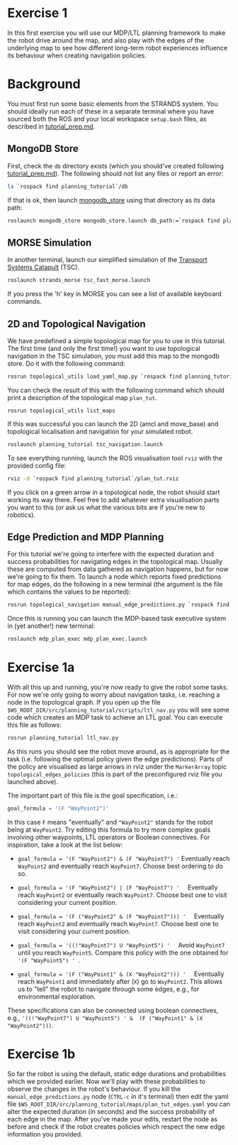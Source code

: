# Exercise 1

In this first exercise you will use our MDP/LTL planning framework to make the robot drive around the map, and also play with the edges of the underlying map to see how different long-term robot experiences influence its behaviour when creating navigation policies.


# Background

You must first run some basic elements from the STRANDS system. You should ideally run each of these in a separate terminal where you have sourced both the ROS and your local workspace `setup.bash` files, as described in [tutorial_prep.md](./tutorial_prep.md). 

## MongoDB Store

First, check the `db` directory exists (which you should've created following [tutorial_prep.md](./tutorial_prep.md)). The following should not list any files or report an error:

```bash 
ls `rospack find planning_tutorial`/db
```

If that is ok, then launch [mongodb_store](http://wiki.ros.org/mongodb_store) using that directory as its data path:

```bash
roslaunch mongodb_store mongodb_store.launch db_path:=`rospack find planning_tutorial`/db
```

## MORSE Simulation

In another terminal, launch our simplified simulation of the [Transport Systems Catapult](http://ts.catapult.org.uk) (TSC). 

```bash
roslaunch strands_morse tsc_fast_morse.launch 
```

If you press the 'h' key in MORSE you can see a list of available keyboard commands.

## 2D and Topological Navigation

We have predefined a simple topological map for you to use in this tutorial. The first time (and only the first time!) you want to use topological navigation in the TSC simulation, you must add this map to the mongodb store. Do it with the following command:

```bash
rosrun topological_utils load_yaml_map.py `rospack find planning_tutorial`/maps/plan_tut_top_map.yaml
```

You can check the result of this with the following command which should print a description of the topological map `plan_tut`.

```
rosrun topological_utils list_maps 
```

If this was successful you can launch the 2D (amcl and move_base) and topological localisation and navigation for your simulated robot.

```bash
roslaunch planning_tutorial tsc_navigation.launch
```

To see everything running, launch the ROS visualisation tool `rviz` with the provided config file:

```bash
rviz -d `rospack find planning_tutorial`/plan_tut.rviz
```

If you click on a green arrow in a topological node, the robot should start working its way there. Feel free to add whatever extra visualisation parts you want to this (or ask us what the various bits are if you're new to robotics).


## Edge Prediction and MDP Planning

For this tutorial we're going to interfere with the expected duration and success probabilities for navigating edges in the topological map. Usually these are computed from data gathered as navigation happens, but for now we're going to fix them. To launch a node which reports fixed predictions for map edges, do the following in a new terminal (the argument is the file which contains the values to be reported):

```bash
rosrun topological_navigation manual_edge_predictions.py `rospack find planning_tutorial`/maps/plan_tut_edges.yaml
```

Once this is running you can launch the MDP-based task executive system in (yet another!) new terminal:

```bash
roslaunch mdp_plan_exec mdp_plan_exec.launch
```


# Exercise 1a

With all this up and running, you're now ready to give the robot some tasks. For now we're only going to worry about navigation tasks, i.e. reaching a node in the topological graph. If you open up the file `$WS_ROOT_DIR/src/planning_tutorial/scripts/ltl_nav.py` you will see some code which creates an MDP task to achieve an LTL goal. You can execute this file as follows:

```bash
rosrun planning_tutorial ltl_nav.py
```

As this runs you should see the robot move around, as is appropriate for the task (i.e. following the optimal policy given the edge predictions). Parts of the policy are visualised as large arrows in rviz under the `MarkerArray` topic `topological_edges_policies` (this is part of the preconfigured rviz file you launched above). 

The important part of this file is the goal specification, i.e.:

```python
goal_formula = '(F "WayPoint2")'
```

In this case `F` means "eventually" and `"WayPoint2"` stands for the robot being at `WayPoint2`. Try editing this formula to try more complex goals involving other waypoints, LTL operators or Boolean connectives. For inspiration, take a look at the list below:

* ``` goal_formula = '(F "WayPoint2") & (F "WayPoint7") ' ```
  Eventually reach `WayPoint2` and eventually reach `WayPoint7`. Choose best ordering to do so.

* ```goal_formula = '(F "WayPoint2") | (F "WayPoint7") '  ```
  Eventually reach `WayPoint2` or eventually reach `WayPoint7`. Choose best  one to visit considering your current position.

* ```goal_formula = '(F ("WayPoint2" & (F "WayPoint7"))) '  ``` 
  Eventually reach `WayPoint2` and eventually reach `WayPoint7`. Choose best  one to visit considering your current position.

* ```goal_formula = '((!"WayPoint7") U "WayPoint5") '  ``` 
  Avoid `WayPoint7` until you reach `WayPoint5`. Compare this policy with  the one obtained for `` '(F "WayPoint5") '  ``.

* ```goal_formula = '(F ("WayPoint1" & (X "WayPoint2"))) '  ``` 
  Eventually reach `WayPoint1` and immediately after (`X`) go to `WayPoint2`. This allows us to "tell" the robot to navigate through some edges, e.g., for environmental exploration.

These specifications can also be connected using boolean connectives, e.g.,  ```'((!"WayPoint7") U "WayPoint5") ' &  (F ("WayPoint1" & (X "WayPoint2")))```.

# Exercise 1b

So far the robot is using the default, static edge durations and probabilities which we provided earlier. Now we'll play with these probabilities to observe the changes in the robot's behaviour. If you kill the `manual_edge_predictions.py` node (`CTRL-c` in it's terminal) then edit the yaml file  `$WS_ROOT_DIR/src/planning_tutorial/maps/plan_tut_edges.yaml` you can alter the expected duration (in seconds) and the success probability of each edge in the map. After you've made your edits, restart the node as before and check if the robot creates policies which respect the new edge information you provided.




